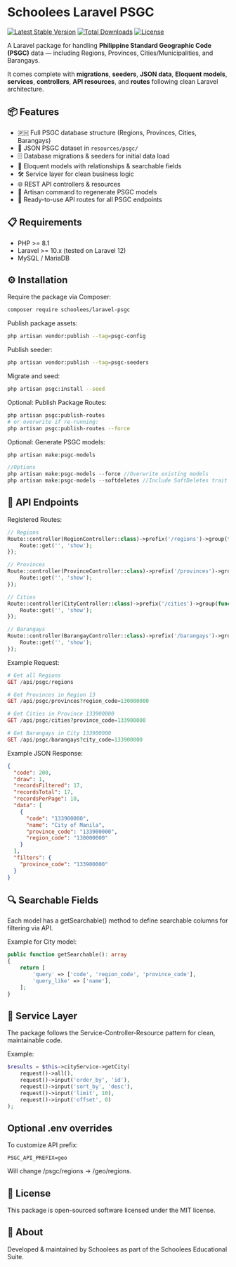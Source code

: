 # Schoolees Laravel PSGC

[![Latest Stable Version](https://img.shields.io/packagist/v/schoolees/laravel-psgc.svg?style=flat-square)](https://packagist.org/packages/schoolees/laravel-psgc)
[![Total Downloads](https://img.shields.io/packagist/dt/schoolees/laravel-psgc.svg?style=flat-square)](https://packagist.org/packages/schoolees/laravel-psgc)
[![License](https://img.shields.io/packagist/l/schoolees/laravel-psgc.svg?style=flat-square)](LICENSE)

A Laravel package for handling **Philippine Standard Geographic Code (PSGC)** data — including Regions, Provinces, Cities/Municipalities, and Barangays.  

It comes complete with **migrations**, **seeders**, **JSON data**, **Eloquent models**, **services**, **controllers**, **API resources**, and **routes** following clean Laravel architecture.


## 📦 Features
- 🇵🇭 Full PSGC database structure (Regions, Provinces, Cities, Barangays)
- 📂 JSON PSGC dataset in `resources/psgc/`
- 🗄 Database migrations & seeders for initial data load
- 🧩 Eloquent models with relationships & searchable fields
- 🛠 Service layer for clean business logic
- 🌐 REST API controllers & resources
- 🚀 Artisan command to regenerate PSGC models
- 📡 Ready-to-use API routes for all PSGC endpoints


## 📋 Requirements
- PHP >= 8.1
- Laravel >= 10.x (tested on Laravel 12)
- MySQL / MariaDB


## ⚙️ Installation
Require the package via Composer:
```bash
composer require schoolees/laravel-psgc
```
Publish package assets:
```bash
php artisan vendor:publish --tag=psgc-config
```
Publish seeder:
```bash
php artisan vendor:publish --tag=psgc-seeders
```
Migrate and seed:
```bash
php artisan psgc:install --seed
```
Optional: Publish Package Routes:
```bash
php artisan psgc:publish-routes
# or overwrite if re-running:
php artisan psgc:publish-routes --force
```
Optional: Generate PSGC models:
```php
php artisan make:psgc-models

//Options
php artisan make:psgc-models --force //Overwrite existing models
php artisan make:psgc-models --softdeletes //Include SoftDeletes trait
```

## 📡 API Endpoints
Registered Routes:
```php
// Regions
Route::controller(RegionController::class)->prefix('/regions')->group(function () {
    Route::get('', 'show');
});

// Provinces
Route::controller(ProvinceController::class)->prefix('/provinces')->group(function () {
    Route::get('', 'show');
});

// Cities
Route::controller(CityController::class)->prefix('/cities')->group(function () {
    Route::get('', 'show');
});

// Barangays
Route::controller(BarangayController::class)->prefix('/barangays')->group(function () {
    Route::get('', 'show');
});
```
Example Request:
```php
# Get all Regions
GET /api/psgc/regions

# Get Provinces in Region 13
GET /api/psgc/provinces?region_code=130000000

# Get Cities in Province 133900000
GET /api/psgc/cities?province_code=133900000

# Get Barangays in City 133900000
GET /api/psgc/barangays?city_code=133900000
```
Example JSON Response:
```json
{
  "code": 200,
  "draw": 1,
  "recordsFiltered": 17,
  "recordsTotal": 17,
  "recordsPerPage": 10,
  "data": [
    {
      "code": "133900000",
      "name": "City of Manila",
      "province_code": "133900000",
      "region_code": "130000000"
    }
  ],
  "filters": {
    "province_code": "133900000"
  }
}
```

## 🔍 Searchable Fields
Each model has a getSearchable() method to define searchable columns for filtering via API.

Example for City model:
```php
public function getSearchable(): array
{
    return [
        'query' => ['code', 'region_code', 'province_code'],
        'query_like' => ['name'],
    ];
}
```

## 🧩 Service Layer
The package follows the Service-Controller-Resource pattern for clean, maintainable code.

Example:
```php
$results = $this->cityService->getCity(
    request()->all(),
    request()->input('order_by', 'id'),
    request()->input('sort_by', 'desc'),
    request()->input('limit', 10),
    request()->input('offset', 0)
);
```

## Optional .env overrides
To customize API prefix:
```env
PSGC_API_PREFIX=geo
```
Will change /psgc/regions -> /geo/regions.


## 📜 License
This package is open-sourced software licensed under the MIT license.


## 🏢 About
Developed & maintained by Schoolees as part of the Schoolees Educational Suite.











